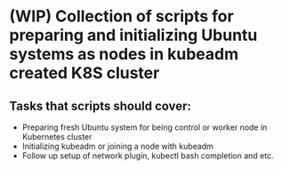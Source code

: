 # (WIP) Collection of scripts for preparing and initializing Ubuntu systems as nodes in kubeadm created K8S cluster

## Tasks that scripts should cover:

- Preparing fresh Ubuntu system for being control or worker node in Kubernetes cluster
- Initializing kubeadm or joining a node with kubeadm
- Follow up setup of network plugin, kubectl bash completion and etc.
